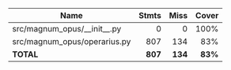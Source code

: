 | Name                             |    Stmts |     Miss |   Cover |
|--------------------------------- | -------: | -------: | ------: |
| src/magnum\_opus/\_\_init\_\_.py |        0 |        0 |    100% |
| src/magnum\_opus/operarius.py    |      807 |      134 |     83% |
|                        **TOTAL** |  **807** |  **134** | **83%** |
